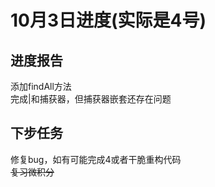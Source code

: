# 10月3日进度(实际是4号)

## 进度报告
添加findAll方法  
完成|和捕获器，但捕获器嵌套还存在问题  
  
## 下步任务
修复bug，如有可能完成4或者干脆重构代码  
<del>复习微积分</del>
